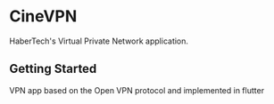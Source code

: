 # CineVPN

HaberTech's Virtual Private Network application.

## Getting Started

VPN app based on the Open VPN protocol and implemented in flutter
